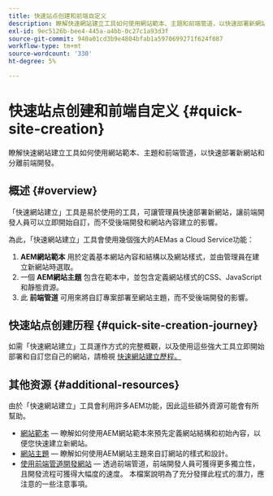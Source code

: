 ```yaml
---
title: 快速站点创建和前端自定义
description: 瞭解快速網站建立工具如何使用網站範本、主題和前端管道，以快速部署新網站和分離前端開發。
exl-id: 9ec5126b-bee4-445a-a4bb-0c27c1a93d3f
source-git-commit: 940a01cd3b9e4804bfab1a5970699271f624f087
workflow-type: tm+mt
source-wordcount: '330'
ht-degree: 5%

---
```


# 快速站点创建和前端自定义 {#quick-site-creation}

瞭解快速網站建立工具如何使用網站範本、主題和前端管道，以快速部署新網站和分離前端開發。

## 概述 {#overview}

「快速網站建立」工具是易於使用的工具，可讓管理員快速部署新網站，讓前端開發人員可以立即開始自訂，而不受後端開發和網站內容建立的影響。

為此，「快速網站建立」工具會使用幾個強大的AEMas a Cloud Service功能：

1. **AEM網站範本** 用於定義基本網站內容和結構以及網站樣式，並由管理員在建立新網站時選取。
1. 一個 **AEM網站主題** 包含在範本中，並包含定義網站樣式的CSS、JavaScript和靜態資源。
1. 此 **前端管道** 可用來將自訂專案部署至網站主題，而不受後端開發的影響。

## 快速站点创建历程 {#quick-site-creation-journey}

如需「快速網站建立」工具運作方式的完整概觀，以及使用這些強大工具立即開始部署和自訂您自己的網站，請檢視 [快速網站建立歷程。](/help/journey-sites/quick-site/overview.md)

## 其他资源 {#additional-resources}

由於「快速網站建立」工具會利用許多AEM功能，因此這些額外資源可能會有所幫助。

* [網站範本](/help/sites-cloud/administering/site-creation/site-templates.md)  — 瞭解如何使用AEM網站範本來預先定義網站結構和初始內容，以便您快速建立新網站。
* [網站主題](/help/sites-cloud/administering/site-creation/site-themes.md)  — 瞭解如何使用AEM網站主題來自訂網站的樣式和設計。
* [使用前端管道開發網站](/help/implementing/developing/introduction/developing-with-front-end-pipelines.md)  — 透過前端管道，前端開發人員可獲得更多獨立性，且開發流程可獲得大幅度的速度。 本檔案說明為了充分發揮此程式的潛力，應注意的一些注意事項。
